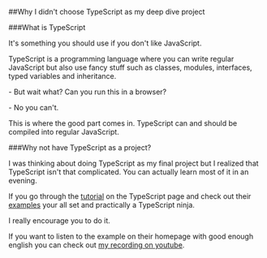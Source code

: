 ##Why I didn't choose TypeScript as my deep dive project

###What is TypeScript

It's something you should use if you don't like JavaScript.

TypeScript is a programming language where you can write regular JavaScript but also use fancy stuff such as classes, modules, interfaces, typed variables and inheritance. 

\- But wait what? Can you run this in a browser? 

\- No you can't. 

This is where the good part comes in. TypeScript can and should be compiled into regular JavaScript.

###Why not have TypeScript as a project?

I was thinking about doing TypeScript as my final project but I realized that TypeScript isn't that complicated. You can actually learn most of it in an evening. 

If you go through the [tutorial](http://www.typescriptlang.org/Tutorial) on the TypeScript page and check out their [examples](http://www.typescriptlang.org/Playground) your all set and practically a TypeScript ninja. 

I really encourage you to do it.

If you want to listen to the example on their homepage with good enough english you can check out [my recording on youtube](https://youtu.be/gSLJpP5z1Jg).

